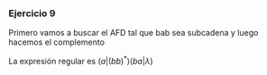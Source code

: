 ### Ejercicio 9

Primero vamos a buscar el AFD tal que bab sea subcadena y luego hacemos el complemento

La expresión regular es $(a|(bb)^*)(ba|\lambda)$